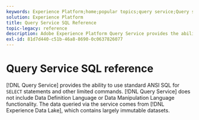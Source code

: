 ```yaml
---
keywords: Experience Platform;home;popular topics;query service;Query service;sql;sql reference;
solution: Experience Platform
title: Query Service SQL Reference
topic-legacy: reference
description: Adobe Experience Platform Query Service provides the ability to use standard ANSI SQL for SELECT statements and other limited commands.
exl-id: 81d7d440-c51b-46a8-8690-0c0637826077
---
```

# Query Service SQL reference

[!DNL Query Service] provides the ability to use standard ANSI SQL for `SELECT` statements and other limited commands. [!DNL Query Service] does not include Data Definition Language or Data Manipulation Language functionality. The data queried via the service comes from [!DNL Experience Data Lake], which contains largely immutable datasets.
